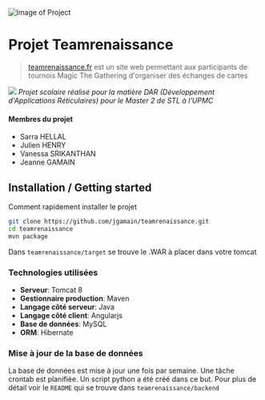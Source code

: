 ![Image of Project](https://www.bleedingcool.com/wp-content/uploads/2017/04/Magic-The-Gathering-logo-800x279.png)

# Projet Teamrenaissance

> [teamrenaissance.fr](https://teamrenaissance.fr) est un site web permettant aux participants de tournois Magic The Gathering d'organiser des échanges de cartes

![](http://www.unica-network.eu/sites/default/files/styles/university-logo-m/public/fr-paris-upmc.png)
*Projet scolaire réalisé pour la matière DAR (Développement d'Applications Réticulaires) pour le Master 2 de STL à l'UPMC*

#### Membres du projet
- Sarra HELLAL 
- Julien HENRY
- Vanessa SRIKANTHAN
- Jeanne GAMAIN

## Installation / Getting started

Comment rapidement installer le projet 

```bash
git clone https://github.com/jgamain/teamrenaissance.git
cd teamrenaissance
mvn package
```
Dans `teamrenaissance/target` se trouve le .WAR à placer dans votre tomcat

### Technologies utilisées
- **Serveur**:  Tomcat 8
- **Gestionnaire production**:  Maven
- **Langage côté serveur**:  Java
- **Langage côté client**:  Angularjs
- **Base de données**:  MySQL
- **ORM**:  Hibernate

### Mise à jour de la base de données
La base de données est mise à jour une fois par semaine. Une tâche crontab est planifiée.
Un script python a été créé dans ce but. Pour plus de détail voir le `README` qui se trouve dans `teamrenaissance/backend`

